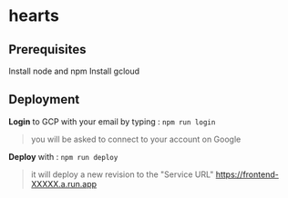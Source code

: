 # hearts

## Prerequisites
Install node and npm
Install gcloud

## Deployment

**Login** to GCP with your email by typing :
`npm run login`
> you will be asked to connect to your account on Google

**Deploy** with :
`npm run deploy`
> it will deploy a new revision to the "Service URL" https://frontend-XXXXX.a.run.app

